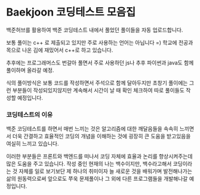 # Baekjoon 코딩테스트 모음집

백준허브를 활용하여 백준 코딩테스트 내에서 풀었던 풀이들을 자동 업로드합니다.

보통 풀이는 c++ 로 제출되고 있지만
주로 사용하는 언어는 아닙니다 =)
학교에 전공과목으로 나온 김에 재밌어서 c++로 하고 있습니다.

추후에는 프로그래머스도 번갈아 풀면서
주로 사용하던 js나 추후 파이썬과 java도 함께 풀이하며 올라갈 예정.

식의 풀이방식은 보통 코드를 작성하면서 주석으로 함께 달아두지만
초창기 풀이에는 그런 부분들이 작성되있지않지만 계속해서 시간이 날 때 확인 체크하여 
따로 풀이들도 작성할 예정입니다.


### 코딩테스트의 이유

백준 코딩테스트를 하면서 매번 느끼는 것은
알고리즘에 대한 깨달음들을 속속히 느끼면서 더욱 간결하고 효율적인 코딩의 개념을 이해하는 것에
굉장히 큰 도움을 받고있음을 여실히 느끼고 있습니다.

이러한 부분들은 프론트와 백엔드를 떠나서 코딩 자체에 효율과 논리를 향상시켜주는데 많은 도움을 주고 있습니다.
작성 중인 현재의 나는 백수이지만, 백수라고해서 코딩이라는 것 자체를 일로 보기보단
제 하나의 취미이자 늘 새로운 것을 배워가며 발전해나가는 삶의 원동력으로써
앞으로도 쭈욱 문제풀이나 그 외에 다른 프로그램들을 개발해나갈 예정입니다.
